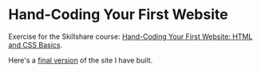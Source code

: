 # Hand-Coding Your First Website

Exercise for the Skillshare course: [Hand-Coding Your First Website: HTML and CSS Basics](https://www.skillshare.com/classes/Hand-Coding-Your-First-Website-HTML-and-CSS-Basics-Original/1483893097/).

Here's a [final version](https://avglinux.github.io/alu-first-website/) of the site I have built.  
